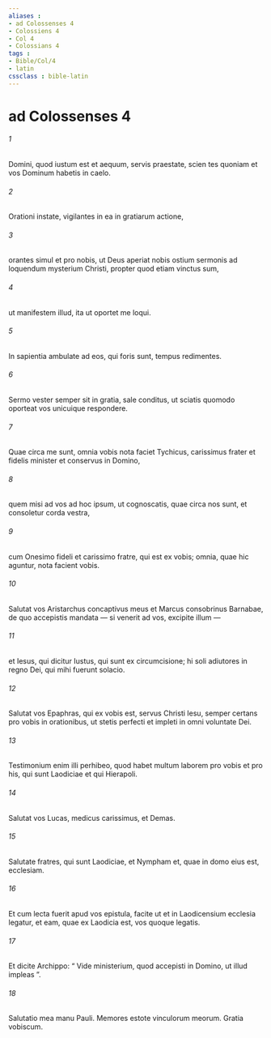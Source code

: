 ```yaml
---
aliases : 
- ad Colossenses 4
- Colossiens 4
- Col 4
- Colossians 4
tags : 
- Bible/Col/4
- latin
cssclass : bible-latin
---
```


# ad Colossenses 4

###### 1
Domini, quod iustum est et aequum, servis praestate, scien tes quoniam et vos Dominum habetis in caelo.
###### 2
Orationi instate, vigilantes in ea in gratiarum actione, 
###### 3
orantes simul et pro nobis, ut Deus aperiat nobis ostium sermonis ad loquendum mysterium Christi, propter quod etiam vinctus sum, 
###### 4
ut manifestem illud, ita ut oportet me loqui. 
###### 5
In sapientia ambulate ad eos, qui foris sunt, tempus redimentes. 
###### 6
Sermo vester semper sit in gratia, sale conditus, ut sciatis quomodo oporteat vos unicuique respondere.
###### 7
Quae circa me sunt, omnia vobis nota faciet Tychicus, carissimus frater et fidelis minister et conservus in Domino, 
###### 8
quem misi ad vos ad hoc ipsum, ut cognoscatis, quae circa nos sunt, et consoletur corda vestra, 
###### 9
cum Onesimo fideli et carissimo fratre, qui est ex vobis; omnia, quae hic aguntur, nota facient vobis.
###### 10
Salutat vos Aristarchus concaptivus meus et Marcus consobrinus Barnabae, de quo accepistis mandata — si venerit ad vos, excipite illum — 
###### 11
et Iesus, qui dicitur Iustus, qui sunt ex circumcisione; hi soli adiutores in regno Dei, qui mihi fuerunt solacio. 
###### 12
Salutat vos Epaphras, qui ex vobis est, servus Christi Iesu, semper certans pro vobis in orationibus, ut stetis perfecti et impleti in omni voluntate Dei. 
###### 13
Testimonium enim illi perhibeo, quod habet multum laborem pro vobis et pro his, qui sunt Laodiciae et qui Hierapoli. 
###### 14
Salutat vos Lucas, medicus carissimus, et Demas. 
###### 15
Salutate fratres, qui sunt Laodiciae, et Nympham et, quae in domo eius est, ecclesiam. 
###### 16
Et cum lecta fuerit apud vos epistula, facite ut et in Laodicensium ecclesia legatur, et eam, quae ex Laodicia est, vos quoque legatis. 
###### 17
Et dicite Archippo: “ Vide ministerium, quod accepisti in Domino, ut illud impleas ”.
###### 18
Salutatio mea manu Pauli. Memores estote vinculorum meorum. Gratia vobiscum.
